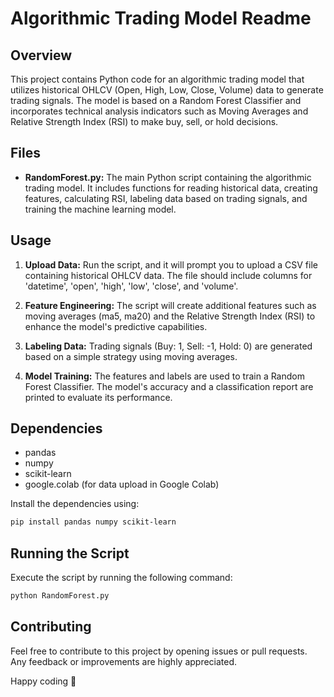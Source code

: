# Algorithmic Trading Model Readme

## Overview
This project contains Python code for an algorithmic trading model that utilizes historical OHLCV (Open, High, Low, Close, Volume) data to generate trading signals. The model is based on a Random Forest Classifier and incorporates technical analysis indicators such as Moving Averages and Relative Strength Index (RSI) to make buy, sell, or hold decisions.

## Files
- **RandomForest.py:** The main Python script containing the algorithmic trading model. It includes functions for reading historical data, creating features, calculating RSI, labeling data based on trading signals, and training the machine learning model.

## Usage
1. **Upload Data:** Run the script, and it will prompt you to upload a CSV file containing historical OHLCV data. The file should include columns for 'datetime', 'open', 'high', 'low', 'close', and 'volume'.

2. **Feature Engineering:** The script will create additional features such as moving averages (ma5, ma20) and the Relative Strength Index (RSI) to enhance the model's predictive capabilities.

3. **Labeling Data:** Trading signals (Buy: 1, Sell: -1, Hold: 0) are generated based on a simple strategy using moving averages.

4. **Model Training:** The features and labels are used to train a Random Forest Classifier. The model's accuracy and a classification report are printed to evaluate its performance.

## Dependencies
- pandas
- numpy
- scikit-learn
- google.colab (for data upload in Google Colab)

Install the dependencies using:
```bash
pip install pandas numpy scikit-learn
```

## Running the Script
Execute the script by running the following command:
```bash
python RandomForest.py
```

## Contributing
Feel free to contribute to this project by opening issues or pull requests. Any feedback or improvements are highly appreciated.


Happy coding 🚀
